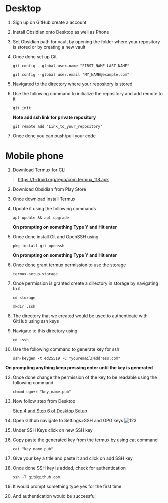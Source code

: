# Desktop
1. Sign up on GitHub create a account
2. Install Obsidian onto Desktop as well as Phone 
3. Set Obsidian path for vault by opening the folder where your repository is stored or by creating a new vault
4. Once done set up Git
   
	```
	git config --global user.name "FIRST_NAME LAST_NAME"
	```
	
    ```
    git config --global user.email "MY_NAME@example.com"
    ```
1. Navigated to the directory where your repository is stored 
2. Use the following command to initialize the repository and add remote to it
   
	```
	git init
	```
	
    **Note add ssh link for private repository**    
    
    ```
    git remote add "Link_to_your_repository"
    ```  
1. Once done you can push/pull your code
# Mobile phone
1. Download Termux for CLI
>https://f-droid.org/repo/com.termux_118.apk
2. Download Obsidian from Play Store
3. Once download install Termux
4. Update it using the following commands 

	```
	apt update && apt upgrade
	```

	**On prompting on something Type Y and Hit enter**

5. Once done install Git and OpenSSH using

	```
	pkg install git openssh
	```
	
	**On prompting on something Type Y and Hit enter**

6. Once done grant termux permission to use the storage

	```
	termux-setup-storage
	```
1. Once permission is granted create a directory in storage by navigating to it
	
	```
	cd storage
	```
	
	```
	mkdir .ssh
	```
1. The directory that we created would be used to authenticate with GitHub using ssh keys
2. Navigate to this directory using

	 ```
	 cd .ssh
	 ```

10. Use the following command to generate key for ssh

	```
	ssh-keygen -t ed25519 -C "youremail@address.com"
	```

**On prompting anything keep pressing enter until the key is generated**

12. Once done change the permission of the key to be readable using the following command

	```
	chmod ugo+r "key_name.pub"
	```

13. Now follow step from Desktop 

	 [Step 4 and Step 6 of Desktop Setup](#Desktop)

14. Open Github navigate to Settings>SSH and GPG keys
![123](https://github.com/guravsuyash/Testrepo/assets/55230261/b9528f39-24da-41f5-8253-f7172388df7a)

15. Under SSH Keys click on new SSH key

16. Copy paste the generated key from the termux by using cat command

	 ```
	 cat "key_name.pub"
	 ```

17. Give your key a title and paste it and click on add SSH key
18. Once done SSH key is added, check for authentication 

	 ```
	 ssh -T git@github.com
	 ```

19. It would prompt something type yes for the first time 
20. And authentication would be successful 